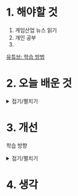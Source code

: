 
# 1. 해야할 것

1. 게임산업 뉴스 읽기 
2. 개인 공부  
3. 

[유튜브: 학습 방법](https://youtu.be/Xsxb7IK5lDA?si=r7uCsFPWNO-b6esl)

# 2. 오늘 배운 것

<details>
<summary>접기/펼치기</summary>

## 학습 방법
1. 입력 보다는 출력
2. 파레토 법칙, 20%의 구조를 알면 80%는 자연스럽게 따라온다
3. 학습 내용을 가르쳐라
4. 다음날 복습하라



</details>




# 3. 개선
학습 방향

<details>
<summary>접기/펼치기</summary>

아래는 액션 블록 설계를 위한 블루프린트 실력을 키우는 데 도움이 될 튜토리얼과 리소스들이야. 단계별로 정리해서 소개할게!

---

## 🎥 유튜브 추천 강좌

**1. Smart Poly – UE5 Blueprint Beginners (2023)**

* UE5 초보자를 위한 블루프린트 전반 구조와 기초 기능 습득에 좋음

[Unreal Engine 5 | Blueprint For Beginners (2023) – Smart Poly](https://www.youtube.com/watch?v=Xw9QEMFInYU&utm_source=chatgpt.com)

**2. “Simple Interact System”**

* F 키 누르기, 인터랙션 메시지 띄우기 등 액션 블록의 핵심 요소 실습

[Unreal Engine 5 Blueprints ‑ Simple Interact System](https://www.youtube.com/watch?v=28T3rqWyIhs&utm_source=chatgpt.com)

**3. Enhanced Input System 튜토리얼**

* 최근 UE5 강화된 입력 시스템 사용법 (키 입력 → 액션 매핑 등)

[Enhanced Input Action System In Blueprint Tutorial?](https://www.youtube.com/watch?v=cJV3ItLC9Q0&utm_source=chatgpt.com)

---

## 📘 공식 문서 & 블로그

* **언리얼 엔진 블루프린트 튜토리얼 (한국어)**
  기초부터 고급, 액터 스폰/타이머/리스폰까지 단계별 구성 ([dev.epicgames.com][1])

* **퀵스타트 가이드**
  블록 점프패드처럼 인터랙션 액터 제작 흐름 전체를 한눈에 볼 수 있음 ([dev.epicgames.com][2])

---

## 💡 커뮤니티 팁 (Reddit)

> “Watch it for a few minutes, then implement what I just saw… next day, replicate it again without tutorial.” ([reddit.com][3])

> “Define the scope… simple platformer, wave shooter, escape room… learning towards a goal” ([reddit.com][3])

---

## 📌 나만의 학습 플랜 제안

1. **기초 학습**: Smart Poly 영상으로 변수·함수·브랜치 익히기
2. **인터랙션 실습**: Simple Interact System 따라해보기
3. **입력 시스템 확장**: Enhanced Input으로 키 매핑 및 이벤트 핸들링
4. **공격, 피격 블록 구현**: 입력 이벤트 → Montage 연동 → hit 판정
5. **모듈화 연습**: 인터페이스나 컴포넌트를 활용해 재사용 가능한 블록 구성
6. **프로젝트 통합**: 액션, 피격, 회피, 상호작용 시퀀스를 블록 형태로 연결!

---

혹시 지금까지 실습해본 예시나 어려웠던 부분이 있다면 알려줄래?
예를 들어 **인터랙션 안내 메시지 띄우기**, **키 입력 연결**, **Montage 연동** 중에 가장 고민인 부분이 뭔지 말해줘. 해당 부분 기준으로 실습 예제 코드를 준비할 수 있어! 🎯

[1]: https://dev.epicgames.com/documentation/ko-kr/unreal-engine/blueprint-workflows-in-unreal-engine?utm_source=chatgpt.com "언리얼 엔진의 블루프린트 튜토리얼 | Epic Developer Community"
[2]: https://dev.epicgames.com/documentation/ko-kr/unreal-engine/quick-start-guide-for-blueprints-visual-scripting-in-unreal-engine?utm_source=chatgpt.com "블루프린트 퀵스타트 가이드 - Epic Games Developers"
[3]: https://www.reddit.com/r/unrealengine/comments/1drpo6b/how_to_learn_unreal_5_blueprintsgeneral_engine/?utm_source=chatgpt.com "How to learn unreal 5 blueprints/general engine without getting ..."

</details>



# 4. 생각


